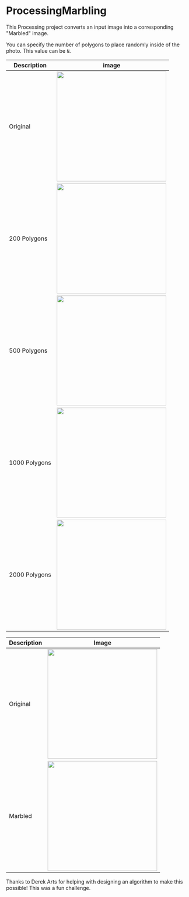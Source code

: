 # ProcessingMarbling
This Processing project converts an input image into a corresponding "Marbled" image.

You can specify the number of polygons to place randomly inside of the photo. This value can be `N`.

Description | image
--- | ---
Original | <img src='https://user-images.githubusercontent.com/36249705/125381029-35dde700-e361-11eb-8293-24b5e0fbfbd0.jpg' width=300>
200 Polygons | <img src='https://user-images.githubusercontent.com/36249705/125381075-4a21e400-e361-11eb-9b48-4ca09802838f.jpg' width=300>
500 Polygons | <img src='https://user-images.githubusercontent.com/36249705/125381090-4f7f2e80-e361-11eb-9e2a-7bce544f66ca.jpg' width=300>
1000 Polygons | <img src='https://user-images.githubusercontent.com/36249705/125381114-56a63c80-e361-11eb-80e2-330be3fec246.jpg' width=300>
2000 Polygons | <img src='https://user-images.githubusercontent.com/36249705/125381127-5d34b400-e361-11eb-870a-4858d951a27c.jpg' width=300>

Description | Image
--- | ---
Original | <img src='https://user-images.githubusercontent.com/36249705/125381414-d92efc00-e361-11eb-88a5-04704324310d.jpg' width=300>
Marbled | <img src='https://user-images.githubusercontent.com/36249705/125381430-de8c4680-e361-11eb-85c5-56e90afa2ff4.jpg' width=300>

Thanks to Derek Arts for helping with designing an algorithm to make this possible! This was a fun challenge.
